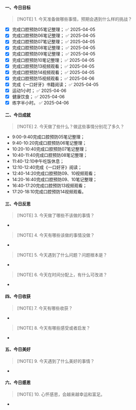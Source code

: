#### 一、今日目标
> [!NOTE] 1. 今天准备做哪些事情，预期会遇到什么样的挑战？
- [x] 完成口腔预防05笔记整理； ✅ 2025-04-05
- [x] 完成口腔预防06笔记整理； ✅ 2025-04-05
- [x] 完成口腔预防07笔记整理； ✅ 2025-04-05
- [x] 完成口腔预防08笔记整理； ✅ 2025-04-05
- [x] 完成口腔预防09笔记整理； ✅ 2025-04-05
- [x] 完成口腔预防10笔记整理； ✅ 2025-04-05
- [x] 完成口腔预防13视频观看； ✅ 2025-04-05
- [x] 完成口腔预防14视频观看； ✅ 2025-04-05
- [x] 完成口腔预防15视频观看； ✅ 2025-04-06
- [x] 完成《一口好牙》书籍阅读； ✅ 2025-04-05
- [x] 运动1小时； ✅ 2025-04-06
- [x] 健康饮食； ✅ 2025-04-06
- [x] 练字半小时。 ✅ 2025-04-06

#### 二、今日成就
> [!NOTE] 2. 今天做了些什么？做这些事情分别花了多久？
* 9:00-9:40完成口腔预防05笔记整理；
* 9:40-10:20完成口腔预防06笔记整理；
* 10:20-10:40完成口腔预防07笔记整理；
* 10:40-11:40完成口腔预防08笔记整理；
* 11:40-12:10中午吃饭休息；
* 12:10-12:40完成《一口好牙》阅读；
* 12:40-14:20完成口腔预防09、10视频观看；
* 14:20-16:40完成口腔预防09、10笔记整理；
* 16:40-17:20完成口腔预防13视频观看；
* 17:20-18:10完成口腔预防14视频观看。


#### 三、今日反思
> [!NOTE] 3. 今天做了哪些不该做的事情？
* 
> [!NOTE] 4. 今天有哪些该做的事情没做？
* 
> [!NOTE] 5. 今天遇到了什么问题？问题根本是？
* 
> [!NOTE] 6. 今天在时间分配上，有什么可改进？
* 

#### 四、今日收获
> [!NOTE] 7. 今天有哪些收获？
* 
> [!NOTE] 8. 今天有哪些感受或者启发？
* 

#### 五、今日美好
> [!NOTE] 9. 今天遇到了什么美好的事情？
* 

#### 六、今日感恩
> [!NOTE] 10. 心怀感恩，会越来越幸运和富足。
* 